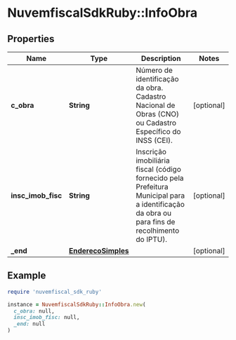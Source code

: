 # NuvemfiscalSdkRuby::InfoObra

## Properties

| Name | Type | Description | Notes |
| ---- | ---- | ----------- | ----- |
| **c_obra** | **String** | Número de identificação da obra.  Cadastro Nacional de Obras (CNO) ou Cadastro Específico do INSS (CEI). | [optional] |
| **insc_imob_fisc** | **String** | Inscrição imobiliária fiscal (código fornecido pela Prefeitura Municipal para a identificação da obra ou para fins de recolhimento do IPTU). | [optional] |
| **_end** | [**EnderecoSimples**](EnderecoSimples.md) |  | [optional] |

## Example

```ruby
require 'nuvemfiscal_sdk_ruby'

instance = NuvemfiscalSdkRuby::InfoObra.new(
  c_obra: null,
  insc_imob_fisc: null,
  _end: null
)
```

